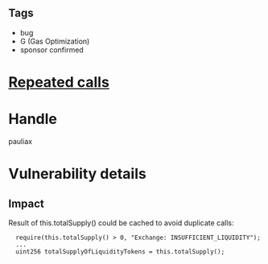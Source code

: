 ## Tags

- bug
- G (Gas Optimization)
- sponsor confirmed

# [Repeated calls](https://github.com/code-423n4/2022-01-elasticswap-findings/issues/178) 

# Handle

pauliax


# Vulnerability details

## Impact
Result of this.totalSupply() could be cached to avoid duplicate calls:
```solidity
  require(this.totalSupply() > 0, "Exchange: INSUFFICIENT_LIQUIDITY");
  ...
  uint256 totalSupplyOfLiquidityTokens = this.totalSupply();
```


